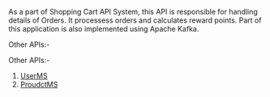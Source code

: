 As a part of Shopping Cart API System, this API is responsible for handling details of Orders. It processess orders and calculates reward points. Part of this application is also implemented using Apache Kafka.

Other APIs:-

Other APIs:-
1. <a href="https://github.com/premdhadkar/UserMS">UserMS</a>
2. <a href="https://github.com/premdhadkar/ProductMS">ProudctMS</a>
